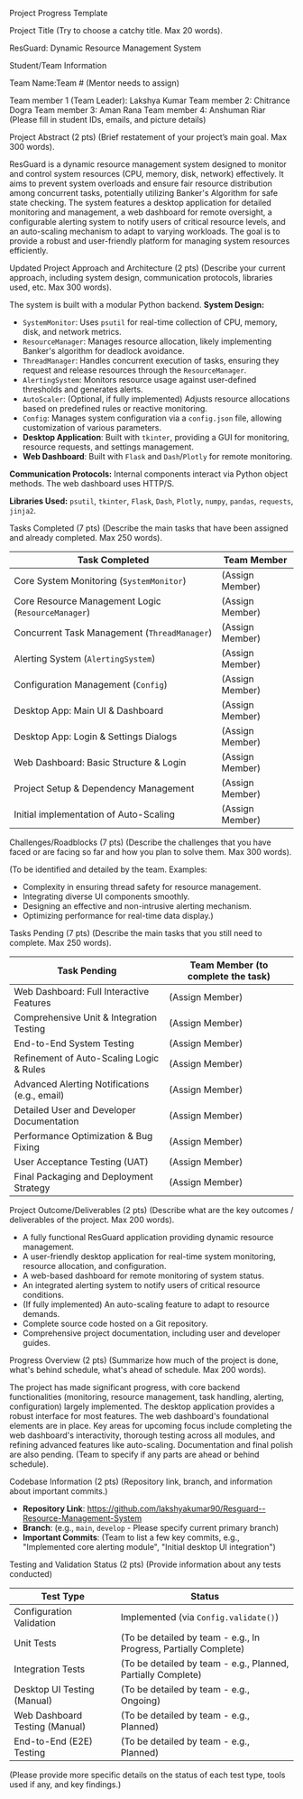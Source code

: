 Project Progress Template

Project Title
(Try to choose a catchy title. Max 20 words).

ResGuard: Dynamic Resource Management System

Student/Team Information

Team Name:Team # (Mentor needs to assign)

Team member 1 (Team Leader): Lakshya Kumar
Team member 2: Chitrance Dogra
Team member 3: Aman Rana
Team member 4: Anshuman Riar
(Please fill in student IDs, emails, and picture details)

Project Abstract (2 pts)
(Brief restatement of your project’s main goal. Max 300 words).

ResGuard is a dynamic resource management system designed to monitor and control system resources (CPU, memory, disk, network) effectively. It aims to prevent system overloads and ensure fair resource distribution among concurrent tasks, potentially utilizing Banker's Algorithm for safe state checking. The system features a desktop application for detailed monitoring and management, a web dashboard for remote oversight, a configurable alerting system to notify users of critical resource levels, and an auto-scaling mechanism to adapt to varying workloads. The goal is to provide a robust and user-friendly platform for managing system resources efficiently.

Updated Project Approach and Architecture (2 pts)
(Describe your current approach, including system design, communication protocols, libraries used, etc. Max 300 words).

The system is built with a modular Python backend.
**System Design:**
-   `SystemMonitor`: Uses `psutil` for real-time collection of CPU, memory, disk, and network metrics.
-   `ResourceManager`: Manages resource allocation, likely implementing Banker's algorithm for deadlock avoidance.
-   `ThreadManager`: Handles concurrent execution of tasks, ensuring they request and release resources through the `ResourceManager`.
-   `AlertingSystem`: Monitors resource usage against user-defined thresholds and generates alerts.
-   `AutoScaler`: (Optional, if fully implemented) Adjusts resource allocations based on predefined rules or reactive monitoring.
-   `Config`: Manages system configuration via a `config.json` file, allowing customization of various parameters.
-   **Desktop Application**: Built with `tkinter`, providing a GUI for monitoring, resource requests, and settings management.
-   **Web Dashboard**: Built with `Flask` and `Dash`/`Plotly` for remote monitoring.

**Communication Protocols:** Internal components interact via Python object methods. The web dashboard uses HTTP/S.

**Libraries Used:** `psutil`, `tkinter`, `Flask`, `Dash`, `Plotly`, `numpy`, `pandas`, `requests`, `jinja2`.

Tasks Completed (7 pts)
(Describe the main tasks that have been assigned and already completed. Max 250 words).

Task Completed                               | Team Member
---------------------------------------------|------------------------------------
Core System Monitoring (`SystemMonitor`)     | (Assign Member)
Core Resource Management Logic (`ResourceManager`) | (Assign Member)
Concurrent Task Management (`ThreadManager`)   | (Assign Member)
Alerting System (`AlertingSystem`)           | (Assign Member)
Configuration Management (`Config`)          | (Assign Member)
Desktop App: Main UI & Dashboard             | (Assign Member)
Desktop App: Login & Settings Dialogs        | (Assign Member)
Web Dashboard: Basic Structure & Login       | (Assign Member)
Project Setup & Dependency Management        | (Assign Member)
Initial implementation of Auto-Scaling       | (Assign Member)

Challenges/Roadblocks (7 pts)
(Describe the challenges that you have faced or are facing so far and how you plan to solve them. Max 300 words).

(To be identified and detailed by the team. Examples:
-   Complexity in ensuring thread safety for resource management.
-   Integrating diverse UI components smoothly.
-   Designing an effective and non-intrusive alerting mechanism.
-   Optimizing performance for real-time data display.)

Tasks Pending (7 pts)
(Describe the main tasks that you still need to complete. Max 250 words).

Task Pending                                     | Team Member (to complete the task)
-------------------------------------------------|------------------------------------
Web Dashboard: Full Interactive Features         | (Assign Member)
Comprehensive Unit & Integration Testing         | (Assign Member)
End-to-End System Testing                        | (Assign Member)
Refinement of Auto-Scaling Logic & Rules         | (Assign Member)
Advanced Alerting Notifications (e.g., email)    | (Assign Member)
Detailed User and Developer Documentation        | (Assign Member)
Performance Optimization & Bug Fixing            | (Assign Member)
User Acceptance Testing (UAT)                    | (Assign Member)
Final Packaging and Deployment Strategy          | (Assign Member)

Project Outcome/Deliverables (2 pts)
(Describe what are the key outcomes / deliverables of the project. Max 200 words).

-   A fully functional ResGuard application providing dynamic resource management.
-   A user-friendly desktop application for real-time system monitoring, resource allocation, and configuration.
-   A web-based dashboard for remote monitoring of system status.
-   An integrated alerting system to notify users of critical resource conditions.
-   (If fully implemented) An auto-scaling feature to adapt to resource demands.
-   Complete source code hosted on a Git repository.
-   Comprehensive project documentation, including user and developer guides.

Progress Overview (2 pts)
(Summarize how much of the project is done, what's behind schedule, what's ahead of schedule. Max 200 words).

The project has made significant progress, with core backend functionalities (monitoring, resource management, task handling, alerting, configuration) largely implemented. The desktop application provides a robust interface for most features. The web dashboard's foundational elements are in place.
Key areas for upcoming focus include completing the web dashboard's interactivity, thorough testing across all modules, and refining advanced features like auto-scaling. Documentation and final polish are also pending.
(Team to specify if any parts are ahead or behind schedule).

Codebase Information (2 pts)
(Repository link, branch, and information about important commits.)

-   **Repository Link**: https://github.com/lakshyakumar90/Resguard--Resource-Management-System
-   **Branch**: (e.g., `main`, `develop` - Please specify current primary branch)
-   **Important Commits**: (Team to list a few key commits, e.g., "Implemented core alerting module", "Initial desktop UI integration")

Testing and Validation Status (2 pts)
(Provide information about any tests conducted)

Test Type                     | Status
------------------------------|--------------------------------------------------------------------
Configuration Validation      | Implemented (via `Config.validate()`)
Unit Tests                    | (To be detailed by team - e.g., In Progress, Partially Complete)
Integration Tests             | (To be detailed by team - e.g., Planned, Partially Complete)
Desktop UI Testing (Manual)   | (To be detailed by team - e.g., Ongoing)
Web Dashboard Testing (Manual)| (To be detailed by team - e.g., Planned)
End-to-End (E2E) Testing      | (To be detailed by team - e.g., Planned)

(Please provide more specific details on the status of each test type, tools used if any, and key findings.)




